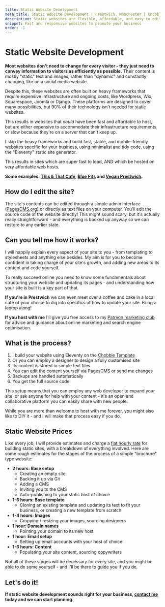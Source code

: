 ```yaml
---
title: Static Website Development
meta_title: Static Website Development | Prestwich, Manchester | Chobble
description: Static websites are flexible, affordable, and easy to edit.
snippet: Fast and responsive websites to promote your business
order: -1
---
```


# Static Website Development

**Most websites don't need to change for every visitor - they just need to convey information to visitors as efficiently as possible.** Their content is mostly "static" text and images, rather than "dynamic" and constantly changing, like on a social media website.

Despite this, these websites are often built on heavy frameworks that require expensive infrastructure and ongoing costs, like Wordpress, Wix, Squarespace, Joomla or Django. These platforms are designed to cover many possibilities, but 90% of their technology isn't needed for static websites.

This results in websites that _could_ have been fast and affordable to host, but are either expensive to accommodate their infrastructure requirements, or slow because they're on a server that can't keep up.

I skip the heavy frameworks and build fast, stable, and mobile-friendly websites specific for your business, using minimalist and tidy code, using the "Eleventy" static site generator.

This results in sites which are super fast to load, AND which be hosted on very affordable web hosts.

**Some examples: [This & That Cafe](/examples/this-and-that/), [Blue Pits](/examples/blue-pits/) and [Vegan Prestwich](/examples/vegan-prestwich/).**

## How do I edit the site?

The site's contents can be edited through a simple admin interface ([PagesCMS.org](https://pagescms.org/)) or directly as text files on your computer. You'll edit the source code of the website directly! This might sound scary, but it's actually really straightforward - and everything is backed up anyway so we can restore to any earlier state.

## Can you tell me how it works?

I will happily explain every aspect of your site to you - from templating to stylesheets and anything else besides. My aim is for you to become confident in taking charge of your site's growth, and adding new areas to its content and code yourself.

To really succeed online you need to know some fundamentals about structuring your website and updating its pages - and understanding how your site is built is a key part of that.

**If you're in Prestwich** we can even meet over a coffee and cake in a local cafe of your choice to dig into specifics of how to update your site. Bring a laptop along!

**If you host with me** I'll give you free access to my [Patreon marketing club](/services/patreon/) for advice and guidance about online marketing and search engine optimisation.

## What is the process?

1. I build your website using Eleventy on the [Chobble Template](/services/chobble-template/)
2. Or you can employ a designer to design a fully customised site
3. Its content is stored in simple text files
4. You can edit the content yourself via PagesCMS or send me changes
5. Backups are handled automatically
6. You get the full source code

This setup means that you can employ any web developer to expand your site, or ask anyone for help with your content - it's an open and collaborative platform you can easily share with new people.

While you are more than welcome to host with me forever, you might also like to DIY it - and I will make that process easy if you do.

## Static Website Prices

Like every job, I will provide estimates and charge a [flat hourly rate](/prices/) for building static sites, with a breakdown of everything involved. Here are some rough estimates for the stages of the process of a simple "brochure" type website:

- **2 hours: Base setup**
  - Creating an empty site
  - Backing it up via Git
  - Adding a CMS
  - Inviting you to the CMS
  - Auto-publishing to your static host of choice
- **1-6 hours: Base template**
  - Cloning an existing template and updating its text to fit your business, or creating a new template from scratch
- **1-4 hours: Images**
  - Cropping / resizing your images, sourcing designers
- **1 hour: Domain names**
  - Pointing your domain to its new host
- **1 hour: Email setup**
  - Setting up email accounts with your host of choice
- **1-6 hours: Content**
  - Populating your site content, sourcing copywriters

Not all of these stages will be necessary for every site, and you might be able to do some yourself - and I'll be there to guide you if you do.

## Let's do it!

**If static website development sounds right for your business, [contact me](/contact/) today and we can start planning.**
